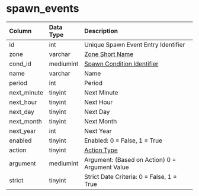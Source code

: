 # spawn\_events

| Column | Data Type | Description |
| :--- | :--- | :--- |
| id | int | Unique Spawn Event Entry Identifier |
| zone | varchar | [Zone Short Name](https://eqemu.gitbook.io/server/categories/reference-lists/zones) |
| cond\_id | mediumint | [Spawn Condition Identifier](spawn_conditions.md) |
| name | varchar | Name |
| period | int | Period |
| next\_minute | tinyint | Next Minute |
| next\_hour | tinyint | Next Hour |
| next\_day | tinyint | Next Day |
| next\_month | tinyint | Next Month |
| next\_year | int | Next Year |
| enabled | tinyint | Enabled: 0 = False, 1 = True |
| action | tinyint | [Action Type](https://eqemu.gitbook.io/server/categories/types/action-types) |
| argument | mediumint | Argument: \(Based on Action\) 0 = Argument Value |
| strict | tinyint | Strict Date Criteria: 0 = False, 1 = True |

